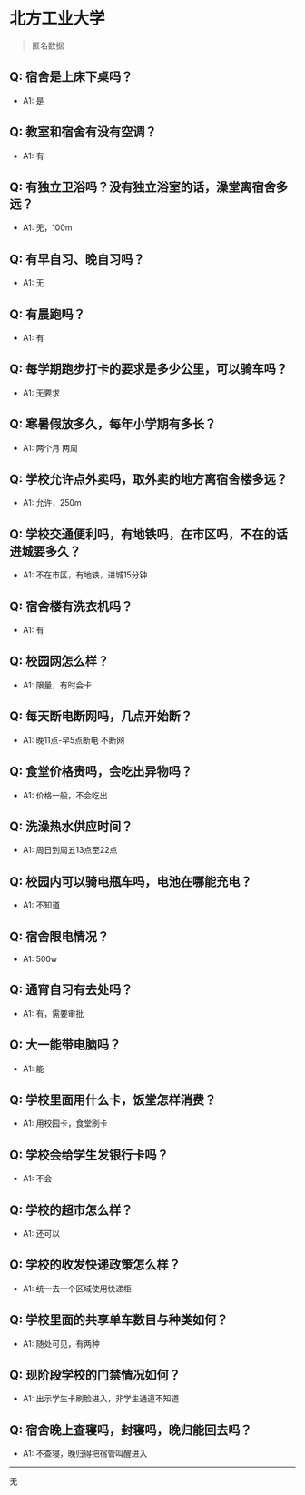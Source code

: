 # 北方工业大学
> 匿名数据
## Q: 宿舍是上床下桌吗？
- A1: 是
## Q: 教室和宿舍有没有空调？
- A1: 有
## Q: 有独立卫浴吗？没有独立浴室的话，澡堂离宿舍多远？
- A1: 无，100m
## Q: 有早自习、晚自习吗？
- A1: 无
## Q: 有晨跑吗？
- A1: 有
## Q: 每学期跑步打卡的要求是多少公里，可以骑车吗？
- A1: 无要求
## Q: 寒暑假放多久，每年小学期有多长？
- A1: 两个月 两周
## Q: 学校允许点外卖吗，取外卖的地方离宿舍楼多远？
- A1: 允许，250m
## Q: 学校交通便利吗，有地铁吗，在市区吗，不在的话进城要多久？
- A1: 不在市区，有地铁，进城15分钟
## Q: 宿舍楼有洗衣机吗？
- A1: 有
## Q: 校园网怎么样？
- A1: 限量，有时会卡
## Q: 每天断电断网吗，几点开始断？
- A1: 晚11点-早5点断电 不断网
## Q: 食堂价格贵吗，会吃出异物吗？
- A1: 价格一般，不会吃出
## Q: 洗澡热水供应时间？
- A1: 周日到周五13点至22点
## Q: 校园内可以骑电瓶车吗，电池在哪能充电？
- A1: 不知道
## Q: 宿舍限电情况？
- A1: 500w
## Q: 通宵自习有去处吗？
- A1: 有，需要审批
## Q: 大一能带电脑吗？
- A1: 能
## Q: 学校里面用什么卡，饭堂怎样消费？
- A1: 用校园卡，食堂刷卡
## Q: 学校会给学生发银行卡吗？
- A1: 不会
## Q: 学校的超市怎么样？
- A1: 还可以
## Q: 学校的收发快递政策怎么样？
- A1: 统一去一个区域使用快递柜
## Q: 学校里面的共享单车数目与种类如何？
- A1: 随处可见，有两种
## Q: 现阶段学校的门禁情况如何？
- A1: 出示学生卡刷脸进入，非学生通道不知道
## Q: 宿舍晚上查寝吗，封寝吗，晚归能回去吗？
- A1: 不查寝，晚归得把宿管叫醒进入
***
无